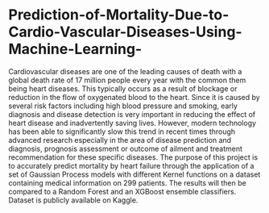 # Prediction-of-Mortality-Due-to-Cardio-Vascular-Diseases-Using-Machine-Learning-

Cardiovascular diseases are one of the leading causes of death with a global death rate of 17 million people every year with the common them being heart diseases. This typically occurs as a result of blockage or reduction in the flow of oxygenated blood to the heart. Since it is caused by several risk factors including high blood pressure and smoking, early diagnosis and disease detection is very important in reducing the effect of heart disease and inadvertently saving lives. However, modern technology has been able to significantly slow this trend in recent times through advanced research especially in the area of disease prediction and diagnosis, prognosis assessment or outcome of ailment and treatment recommendation for these specific diseases. The purpose of this project is to accurately predict mortality by heart failure through the application of a set of Gaussian Process models with different Kernel functions on a dataset containing medical information on 299 patients. The results will then be compared to a Random Forest and an XGBoost ensemble classifiers. Dataset is publicly available on Kaggle.
